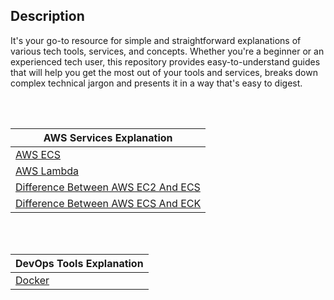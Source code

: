 ## Description

It's your go-to resource for simple and straightforward explanations of various tech tools, services, and concepts. Whether you're a beginner or an experienced tech user, this repository provides easy-to-understand guides that will help you get the most out of your tools and services, breaks down complex technical jargon and presents it in a way that's easy to digest.

<br></br>

|AWS Services Explanation                                                                                                                            |
|-----------------------------------------------------------------------------------------------------------------------------------------------------|
|[AWS ECS](https://github.com/ashish-kamboj/tech-simplified/blob/main/explanations/aws-ecs-explained.md)|
|[AWS Lambda](https://github.com/ashish-kamboj/tech-simplified/blob/main/explanations/aws-lambda-explained.md)|
|[Difference Between AWS EC2 And ECS](https://github.com/ashish-kamboj/tech-simplified/blob/main/explanations/difference-between-ec2-ecs-explained.md)|
|[Difference Between AWS ECS And ECK](https://github.com/ashish-kamboj/tech-simplified/blob/main/explanations/difference-between-ecs-eks-explained.md)|

<br></br>

|DevOps Tools Explanation                                                                                                                           |
|---------------------------------------------------------------------------------------------------------------------------------------------------|
|[Docker](https://github.com/ashish-kamboj/tech-simplified/blob/main/explanations/docker-explained.md)|
